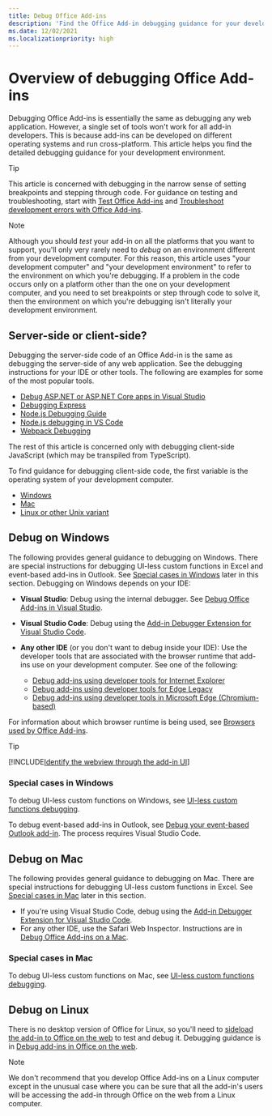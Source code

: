 ```yaml
---
title: Debug Office Add-ins
description: 'Find the Office Add-in debugging guidance for your development environment'
ms.date: 12/02/2021
ms.localizationpriority: high
---
```


# Overview of debugging Office Add-ins

Debugging Office Add-ins is essentially the same as debugging any web application. However, a single set of tools won't work for all add-in developers. This is because add-ins can be developed on different operating systems and run cross-platform. This article helps you find the detailed debugging guidance for your development environment.

> [!TIP]
> This article is concerned with debugging in the narrow sense of setting breakpoints and stepping through code. For guidance on testing and troubleshooting, start with [Test Office Add-ins](test-debug-office-add-ins.md) and [Troubleshoot development errors with Office Add-ins](troubleshoot-development-errors.md).

> [!NOTE]
> Although you should *test* your add-in on all the platforms that you want to support, you'll only very rarely need to *debug* on an environment different from your development computer. For this reason, this article uses "your development computer" and "your development environment" to refer to the environment on which you're debugging. If a problem in the code occurs only on a platform other than the one on your development computer, and you need to set breakpoints or step through code to solve it, then the environment on which you're debugging isn't literally your development environment.

## Server-side or client-side?

Debugging the server-side code of an Office Add-in is the same as debugging the server-side of any web application. See the debugging instructions for your IDE or other tools. The following are examples for some of the most popular tools.

- [Debug ASP.NET or ASP.NET Core apps in Visual Studio](/visualstudio/debugger/how-to-enable-debugging-for-aspnet-applications)
- [Debugging Express](https://expressjs.com/en/guide/debugging.html)
- [Node.js Debugging Guide](https://nodejs.org/en/docs/guides/debugging-getting-started/)
- [Node.js debugging in VS Code](https://code.visualstudio.com/docs/nodejs/nodejs-debugging)
- [Webpack Debugging](https://webpack.js.org/contribute/debugging/)

The rest of this article is concerned only with debugging client-side JavaScript (which may be transpiled from TypeScript).

To find guidance for debugging client-side code, the first variable is the operating system of your development computer.

- [Windows](#debug-on-windows)
- [Mac](#debug-on-mac)
- [Linux or other Unix variant](#debug-on-linux)

## Debug on Windows

The following provides general guidance to debugging on Windows. There are special instructions for debugging UI-less custom functions in Excel and event-based add-ins in Outlook. See [Special cases in Windows](#special-cases-in-windows) later in this section. Debugging on Windows depends on your IDE:

- **Visual Studio**: Debug using the internal debugger. See [Debug Office Add-ins in Visual Studio](../develop/debug-office-add-ins-in-visual-studio.md).
- **Visual Studio Code**: Debug using the [Add-in Debugger Extension for Visual Studio Code](debug-with-vs-extension.md).
- **Any other IDE** (or you don't want to debug inside your IDE): Use the developer tools that are associated with the browser runtime that add-ins use on your development computer. See one of the following:

    - [Debug add-ins using developer tools for Internet Explorer](debug-add-ins-using-f12-tools-ie.md)
    - [Debug add-ins using developer tools for Edge Legacy](debug-add-ins-using-devtools-edge-legacy.md)
    - [Debug add-ins using developer tools in Microsoft Edge (Chromium-based)](debug-add-ins-using-devtools-edge-chromium.md)

For information about which browser runtime is being used, see [Browsers used by Office Add-ins](../concepts/browsers-used-by-office-web-add-ins.md).

> [!TIP]
> [!INCLUDE[Identify the webview through the add-in UI](../includes/identify-webview-in-ui.md)]

### Special cases in Windows

To debug UI-less custom functions on Windows, see [UI-less custom functions debugging](../excel/custom-functions-debugging.md).

To debug event-based add-ins in Outlook, see [Debug your event-based Outlook add-in](../outlook/debug-autolaunch.md). The process requires Visual Studio Code.

## Debug on Mac

The following provides general guidance to debugging on Mac. There are special instructions for debugging UI-less custom functions in Excel. See [Special cases in Mac](#special-cases-in-mac) later in this section.

- If you're using Visual Studio Code, debug using the [Add-in Debugger Extension for Visual Studio Code](debug-with-vs-extension.md).
- For any other IDE, use the Safari Web Inspector. Instructions are in [Debug Office Add-ins on a Mac](debug-office-add-ins-on-ipad-and-mac.md).

### Special cases in Mac

To debug UI-less custom functions on Mac, see [UI-less custom functions debugging](../excel/custom-functions-debugging.md).

## Debug on Linux

There is no desktop version of Office for Linux, so you'll need to [sideload the add-in to Office on the web](sideload-office-add-ins-for-testing.md) to test and debug it. Debugging guidance is in [Debug add-ins in Office on the web](debug-add-ins-in-office-online.md).

> [!NOTE]
> We don't recommend that you develop Office Add-ins on a Linux computer except in the unusual case where you can be sure that all the add-in's users will be accessing the add-in through Office on the web from a Linux computer.

